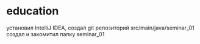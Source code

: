 # education
установил IntelliJ IDEA, создал git репозиторий
src/main/java/seminar_01 создал и закомитил папку seminar_01
